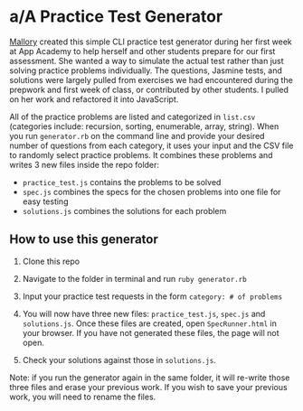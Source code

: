 # a/A Practice Test Generator

[Mallory](github.com/mallorybulkley/) created this simple CLI practice test generator during her first week at App Academy to help herself and other students prepare for our first assessment. She wanted a way to simulate the actual test rather than just solving practice problems individually. The questions, Jasmine tests, and solutions were largely pulled from exercises we had encountered during the prepwork and first week of class, or contributed by other students. I pulled on her work and refactored it into JavaScript.


All of the practice problems are listed and categorized in `list.csv` (categories include: recursion, sorting, enumerable, array, string). When you run `generator.rb` on the command line and provide your desired number of questions from each category, it uses your input and the CSV file to randomly select practice problems. It combines these problems and writes 3 new files inside the repo folder:
* `practice_test.js` contains the problems to be solved
* `spec.js` combines the specs for the chosen problems into one file for easy testing
* `solutions.js` combines the solutions for each problem

## How to use this generator

1. Clone this repo

2. Navigate to the folder in terminal and run
`ruby generator.rb`

3. Input your practice test requests in the form `category: # of problems`

4. You will now have three new files: `practice_test.js`, `spec.js` and `solutions.js`. Once these files are created, open `SpecRunner.html` in your browser. If you have not generated these files, the page will not open.

5. Check your solutions against those in `solutions.js`.

Note: if you run the generator again in the same folder, it will re-write those three files and erase your previous work. If you wish to save your previous work, you will need to rename the files.
